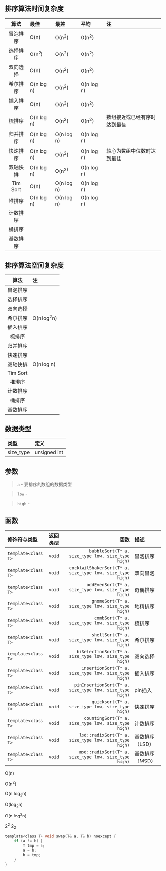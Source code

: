 ## 排序算法时间复杂度
| 算法 | 最佳 | 最差 | 平均 | 注 |
|:--:|:-|:-|:-|:-|
| 冒泡排序 | O(n)             | O(n<sup>2</sup>) | O(n<sup>2</sup>) |
| 选择排序 | O(n<sup>2</sup>) | O(n<sup>2</sup>) | O(n<sup>2</sup>) |
| 双向选择 | O(n)             | O(n<sup>2</sup>) | O(n<sup>2</sup>) |
| 希尔排序 | O(n log n)       | O(n<sup>2</sup>) | O(n log n)       |     
| 插入排序 | O(n)             | O(n<sup>2</sup>) | O(n<sup>2</sup>) |
| 梳排序   | O(n log n)       | O(n<sup>2</sup>) | O(n<sup>2</sup>) | 数组接近或已经有序时达到最佳 |
| 归并排序 | O(n log n)       | O(n log n)       | O(n log n) |
| 快速排序 | O(n log n)       | O(n<sup>2</sup>) | O(n log n) | 轴心为数组中位数时达到最佳 |
| 双轴快排 | O(n log n)       | O(n<sup>2</sub>)       | O(n log n) |
| Tim Sort | O(n)             | O(n log n)      | O(n log n) |
| 堆排序   | O(n log n)       | O(n log n)       | O(n log n) |
| 计数排序 |  | | |
| 桶排序 ||||
| 基数排序||||

## 排序算法空间复杂度
| 算法 | 注 |
|:--:|:-|
| 冒泡排序 |
| 选择排序 |
| 双向选择 |
| 希尔排序 | O(n log<sup>2</sup>n) |
| 插入排序 |  
| 梳排序   |
| 归并排序 |
| 快速排序 |
| 双轴快排 | O(n log n) |
| Tim Sort|
| 堆排序   |
| 计数排序 |
| 桶排序   |
| 基数排序 |

## 数据类型
| 类型 |  定义  |
|:--------|:------|
| size_type| unsigned int |

## 参数
> `a` - 要排序的数组的数据类型

> `low` - 

> `high` -

## 函数
| 修饰符与类型 | 返回类型 | 函数 | 描述 |
|:----------|:-- |-----:|:------|
| `template<class T>` | `void` | `        bubbleSort(T* a, size_type low, size_type high)` | 冒泡排序 |
| `template<class T>` | `void` | `cocktailShakerSort(T* a, size_type low, size_type high)` | 双向冒泡 |
| `template<class T>` | `void` | `       oddEvenSort(T* a, size_type low, size_type high)` | 奇偶排序 |
| `template<class T>` | `void` | `         gnomeSort(T* a, size_type low, size_type high)` | 地精排序 |
| `template<class T>` | `void` | `          combSort(T* a, size_type low, size_type high)` | 梳排序 |
| `template<class T>` | `void` | `         shellSort(T* a, size_type low, size_type high)` | 希尔排序 |
| `template<class T>` | `void` | `   biSelectionSort(T* a, size_type low, size_type high)` | 双向选择 |
| `template<class T>` | `void` | `     insertionSort(T* a, size_type low, size_type high)` | 插入排序 |
| `template<class T>` | `void` | `  pinInsertionSort(T* a, size_type low, size_type high)` | pin插入 |
| `template<class T>` | `void` | `         quicksort(T* a, size_type low, size_type high)` | 快速排序 |
| `template<class T>` | `void` | `      countingSort(T* a, size_type low, size_type high)` | 计数排序 |
| `template<class T>` | `void` | `    lsd::radixSort(T* a, size_type low, size_type high)` | 基数排序（LSD） |
| `template<class T>` | `void` | `    msd::radixSort(T* a, size_type low, size_type high)` | 基数排序（MSD） |



O(n)

O(n<sup>2</sup>)

O(n log<sub>2</sub>n)

O(log<sub>2</sub>n)

O(n log<sup>2</sup>n)

2<sup>2</sup>
2<sub>2</sub>
```C
template<class T> void swap(T& a, T& b) noexcept {
    if (a != b) {
        T tmp = a;
        a = b;
        b = tmp;
    }
}
```
